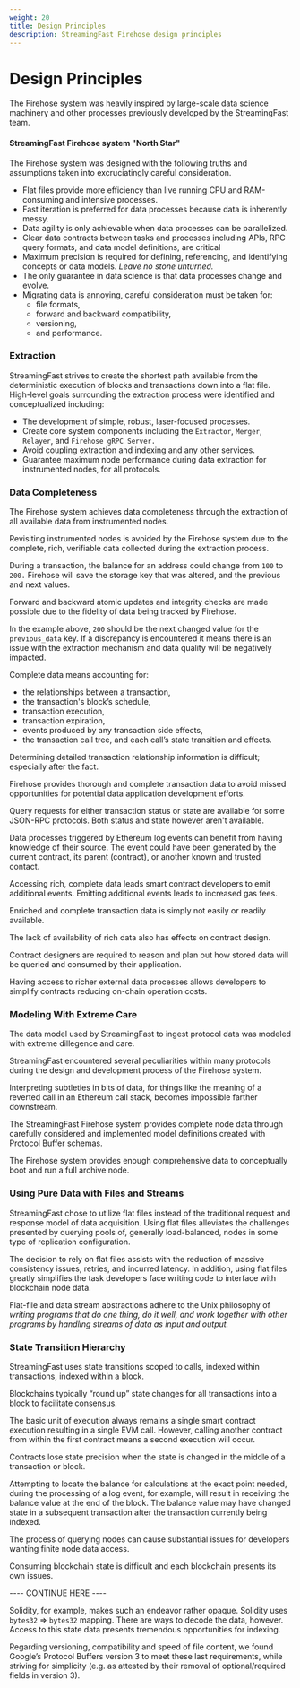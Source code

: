 ```yaml
---
weight: 20
title: Design Principles
description: StreamingFast Firehose design principles
---
```


# Design Principles

The Firehose system was heavily inspired by large-scale data science machinery and other processes previously developed by the StreamingFast team.

#### StreamingFast Firehose system "North Star"

The Firehose system was designed with the following truths and assumptions taken into excruciatingly careful consideration.

* Flat files provide more efficiency than live running CPU and RAM-consuming and intensive processes.
* Fast iteration is preferred for data processes because data is inherently messy.
* Data agility is only achievable when data processes can be parallelized.
* Clear data contracts between tasks and processes including APIs, RPC query formats, and data model definitions, are critical
* Maximum precision is required for defining, referencing, and identifying concepts or data models. _Leave no stone unturned._
* The only guarantee in data science is that data processes change and evolve.
* Migrating data is annoying, careful consideration must be taken for:
  * file formats,
  * forward and backward compatibility,
  * versioning,
  * and performance.

### Extraction

StreamingFast strives to create the shortest path available from the deterministic execution of blocks and transactions down into a flat file. High-level goals surrounding the extraction process were identified and conceptualized including:

* The development of simple, robust, laser-focused processes.&#x20;
* Create core system components including the `Extractor`, `Merger`, `Relayer`, and `Firehose gRPC Server.`
* Avoid coupling extraction and indexing and any other services.
* Guarantee maximum node performance during data extraction for instrumented nodes, for all protocols.

### Data Completeness

The Firehose system achieves data completeness through the extraction of all available data from instrumented nodes.&#x20;

Revisiting instrumented nodes is avoided by the Firehose system due to the complete, rich, verifiable data collected during the extraction process.

During a transaction, the balance for an address could change from `100` to `200.` Firehose will save the storage key that was altered, and the previous and next values.&#x20;

Forward and backward atomic updates and integrity checks are made possible due to the fidelity of data being tracked by Firehose.&#x20;

In the example above, `200` should be the next changed value for the `previous_data` key. If a discrepancy is encountered it means there is an issue with the extraction mechanism and data quality will be negatively impacted.

Complete data means accounting for:&#x20;

* the relationships between a transaction,&#x20;
* the transaction's block’s schedule,&#x20;
* transaction execution,&#x20;
* transaction expiration,
* events produced by any transaction side effects,
* the transaction call tree, and each call’s state transition and effects.&#x20;

Determining detailed transaction relationship information is difficult; especially after the fact.

Firehose provides thorough and complete transaction data to avoid missed opportunities for potential data application development efforts.

Query requests for either transaction status or state are available for some JSON-RPC protocols. Both status and state however aren't available.

Data processes triggered by Ethereum log events can benefit from having knowledge of their source. The event could have been generated by the current contract, its parent (contract), or another known and trusted contact.

Accessing rich, complete data leads smart contract developers to emit additional events. Emitting additional events leads to increased gas fees.

Enriched and complete transaction data is simply not easily or readily available.&#x20;

The lack of availability of rich data also has effects on contract design.&#x20;

Contract designers are required to reason and plan out how stored data will be queried and consumed by their application.

Having access to richer external data processes allows developers to simplify contracts reducing on-chain operation costs.

### Modeling With Extreme Care

The data model used by StreamingFast to ingest protocol data was modeled with extreme dillegence and care.&#x20;

StreamingFast encountered several peculiarities within many protocols during the design and development process of the Firehose system.

Interpreting subtleties in bits of data, for things like the meaning of a reverted call in an Ethereum call stack, becomes impossible farther downstream.&#x20;

The StreamingFast Firehose system provides complete node data through carefully considered and implemented model definitions created with Protocol Buffer schemas.&#x20;

The Firehose system provides enough comprehensive data to conceptually boot and run a full archive node.

### Using Pure Data with Files and Streams

StreamingFast chose to utilize flat files instead of the traditional request and response model of data acquisition. Using flat files alleviates the challenges presented by querying pools of, generally load-balanced, nodes in some type of replication configuration.

The decision to rely on flat files assists with the reduction of massive consistency issues, retries, and incurred latency. In addition, using flat files greatly simplifies the task developers face writing code to interface with blockchain node data.

Flat-file and data stream abstractions adhere to the Unix philosophy of _writing programs that do one thing, do it well, and work together with other programs by handling streams of data as input and output._

### State Transition Hierarchy

StreamingFast uses state transitions scoped to calls, indexed within transactions, indexed within a block.

Blockchains typically “round up” state changes for all transactions into a block to facilitate consensus.&#x20;

The basic unit of execution always remains a single smart contract execution resulting in a single EVM call. However, calling another contract from within the first contract means a second execution will occur.

Contracts lose state precision when the state is changed in the middle of a transaction or block. &#x20;

Attempting to locate the balance for calculations at the exact point needed, during the processing of a log event, for example, will result in receiving the balance value at the end of the block. The balance value may have changed state in a subsequent transaction after the transaction currently being indexed.

The process of querying nodes can cause substantial issues for developers wanting finite node data access.

Consuming blockchain state is difficult and each blockchain presents its own issues.

\---- CONTINUE HERE ----

Solidity, for example, makes such an endeavor rather opaque. Solidity uses `bytes32` => `bytes32` mapping. There are ways to decode the data, however. Access to this state data presents tremendous opportunities for indexing.

Regarding versioning, compatibility and speed of file content, we found Google’s Protocol Buffers version 3 to meet these last requirements, while striving for simplicity (e.g. as attested by their removal of optional/required fields in version 3).
